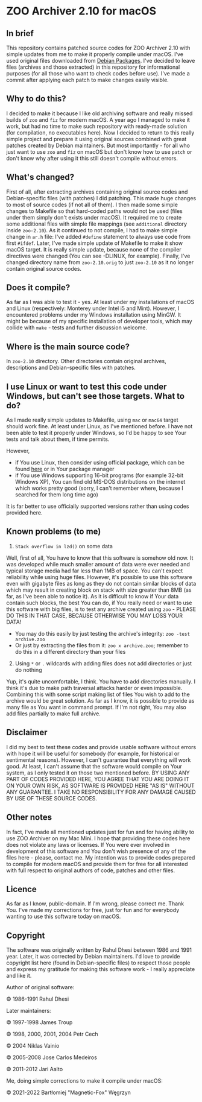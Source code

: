 # ZOO Archiver 2.10 for macOS

## In brief
This repository contains patched source codes for ZOO Archiver 2.10 with simple updates from me to make it properly compile under macOS.
I've used original files downloaded from [Debian Packages](https://packages.debian.org/source/stretch/zoo).
I've decided to leave files (archives and those extracted) in this repository for informational purposes (for all those who want to check codes before use).
I've made a commit after applying each patch to make changes easily visible.

## Why to do this?
I decided to make it because I like old archiving software and really missed builds of `zoo` and `fiz` for modern macOS.
A year ago I managed to make it work, but had no time to make such repository with ready-made solution (for compilation, no executables here).
Now I decided to return to this really simple project and prepare it using original sources combined with great patches created by Debian maintainers.
But most importantly - for all who just want to use `zoo` and `fiz` on macOS but don't know how to use `patch` or don't know why after using it this still doesn't compile without errors.

## What's changed?
First of all, after extracting archives containing original source codes and Debian-specific files (with patches) I did patching. This made huge changes to most of source codes (if not all of them).
I then made some simple changes to Makefile so that hard-coded paths would not be used (files under them simply don't exists under macOS). It required me to create some additional files with simple file mappings (see `additional` directory inside `zoo-2.10`).
As it continued to not compile, I had to make simple change in `ar.h` file: I've added `#define` statement to always use code from first `#ifdef`.
Later, I've made simple update of Makefile to make it show macOS target. It is really simple update, because none of the compiler directives were changed (You can see -DLINUX, for example).
Finally, I've changed directory name from `zoo-2.10.orig` to just `zoo-2.10` as it no longer contain original source codes.

## Does it compile?
As far as I was able to test it - yes. At least under my installations of macOS and Linux (respectively: Monterey under Intel i5 and Mint).
However, I encountered problems under my Windows installation using MinGW. It might be because of my specific installation of developer tools, which may collide with `make` - tests and further discussion welcome.

## Where is the main source code?
In `zoo-2.10` directory. Other directories contain original archives, descriptions and Debian-specific files with patches.

## I use Linux or want to test this code under Windows, but can't see those targets. What to do?
As I made really simple updates to Makefile, using `mac` or `mac64` target should work fine. At least under Linux, as I've mentioned before.
I have not been able to test it properly under Windows, so I'd be happy to see Your tests and talk about them, if time permits.

However,
- if You use Linux, then consider using official package, which can be found [here](https://packages.debian.org/stretch/zoo) or in Your package manager
- if You use Windows supporting 16-bit programs (for example 32-bit Windows XP), You can find old MS-DOS distributions on the internet which works pretty good (sorry, I can't remember where, because I searched for them long time ago) 

It is far better to use officially supported versions rather than using codes provided here.

## Known problems (to me)
1. `Stack overflow in lzd()` on some data

Well, first of all, You have to know that this software is somehow old now. It was developed while much smaller amount of data were ever needed and typical storage media had far less than 1MB of space.
You can't expect reliability while using huge files. However, it's possible to use this software even with gigabyte files as long as they do not contain similar blocks of data which may result in creating block on stack with size greater than 8MB (as far, as I've been able to notice it).
As it is difficult to know if Your data contain such blocks, the best You can do, if You really need or want to use this software with big files, is to test any archive created using `zoo` - PLEASE DO THIS IN THAT CASE, BECAUSE OTHERWISE YOU MAY LOSS YOUR DATA!

- You may do this easily by just testing the archive's integrity: `zoo -test archive.zoo`
- Or just by extracting the files from it: `zoo x archive.zoo`; remember to do this in a different directory than your files

2. Using `*` or `.` wildcards with adding files does not add directories or just do nothing

Yup, it's quite uncomfortable, I think. You have to add directories manually. I think it's due to make path traversal attacks harder or even impossible.
Combining this with some script making list of files You wish to add to the archive would be great solution. As far as I know, it is possible to provide as many file as You want in command prompt.
If I'm not right, You may also add files partially to make full archive.

## Disclaimer
I did my best to test these codes and provide usable software without errors with hope it will be useful for somebody (for example, for historical or sentimental reasons).
However, I can't guarantee that everything will work good. At least, I can't assume that the software would compile on Your system, as I only tested it on those two mentioned before.
BY USING ANY PART OF CODES PROVIDED HERE, YOU AGREE THAT YOU ARE DOING IT ON YOUR OWN RISK, AS SOFTWARE IS PROVIDED HERE "AS IS" WITHOUT ANY GUARANTEE. I TAKE NO RESPONSIBILITY FOR ANY DAMAGE CAUSED BY USE OF THESE SOURCE CODES.

## Other notes
In fact, I've made all mentioned updates just for fun and for having ability to use ZOO Archiver on my Mac Mini.
I hope that providing these codes here does not violate any laws or licenses.
If You were ever involved in development of this software and You don't wish presence of any of the files here - please, contact me.
My intention was to provide codes prepared to compile for modern macOS and provide them for free for all interested with full respect to original authors of code, patches and other files.

## Licence
As far as I know, public-domain. If I'm wrong, please correct me. Thank You.
I've made my corrections for free, just for fun and for everybody wanting to use this software today on macOS.

## Copyright
The software was originally written by Rahul Dhesi between 1986 and 1991 year. Later, it was corrected by Debian maintainers.
I'd love to provide copyright list here (found in Debian-specific files) to respect those people and express my gratitude for making this software work - I really appreciate and like it.

Author of original software:

&copy; 1986-1991 Rahul Dhesi

Later maintainers:

&copy; 1997-1998 James Troup

&copy; 1998, 2000, 2001, 2004 Petr Cech

&copy; 2004 Niklas Vainio

&copy; 2005-2008 Jose Carlos Medeiros

&copy; 2011-2012 Jari Aalto

Me, doing simple corrections to make it compile under macOS:

&copy; 2021-2022 Bartłomiej "Magnetic-Fox" Węgrzyn
